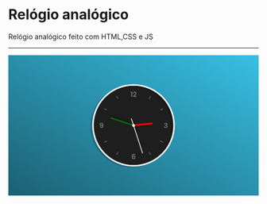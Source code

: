 <h1>Relógio analógico</h1>

<p>Relógio analógico feito com HTML,CSS e JS</p>
<hr/>
<img src="./projeto.png"/>